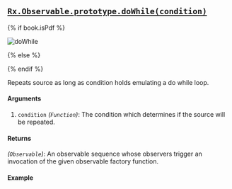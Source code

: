 ## [`Rx.Observable.prototype.doWhile(condition)`](https://github.com/Reactive-Extensions/RxJS/blob/master/src/core/linq/observable/dowhile.js)

{% if book.isPdf %}

![doWhile](http://reactivex.io/documentation/operators/images/doWhile.png)

{% else %}



{% endif %}

Repeats source as long as condition holds emulating a do while loop.

#### Arguments
1. `condition` *(`Function`)*: The condition which determines if the source will be repeated.

#### Returns
*(`Observable`)*: An observable sequence whose observers trigger an invocation of the given observable factory function.

#### Example

[](http://jsbin.com/tizad/1/embed?js,console)
